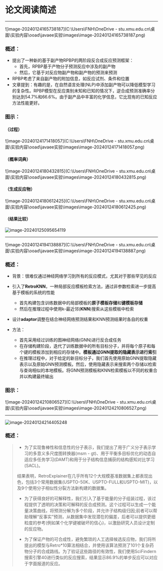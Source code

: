 # 论文阅读简述

****

![image-20240124165738187](C:\Users\FNH\OneDrive - stu.xmu.edu.cn\桌面\实验内容\ooad\javaee实验\images\image-20240124165738187.png)

### 概述：

* 提出了一种新的基于副产物RPBP的两阶段反合成反应预测框架：
  * 首先，RPBP基于产物分子预测反应中涉及的副产物
  * 然后，它基于对反应物副产物和副产物的预测来预测
* RPBP考虑了来自副产物的附加信息，如反应试剂、条件和位置
* 文章提到：有趣的是，在自然语言处理(NLP)中添加副产物可以降低模型学习的复杂性。RPBP模型在反应类别未知和已知的情况下，逆合成预测准确率分别达到54.7%和66.6%。由于副产品中丰富的化学信息，它比现有的已知反应方法性能更好。

### 图示：

#### （过程）

![image-20240124171418057](C:\Users\FNH\OneDrive - stu.xmu.edu.cn\桌面\实验内容\ooad\javaee实验\images\image-20240124171418057.png)

#### （概率词典）

![image-20240124180432815](C:\Users\FNH\OneDrive - stu.xmu.edu.cn\桌面\实验内容\ooad\javaee实验\images\image-20240124180432815.png)

#### （生成反应物）

![image-20240124180612425](C:\Users\FNH\OneDrive - stu.xmu.edu.cn\桌面\实验内容\ooad\javaee实验\images\image-20240124180612425.png)

#### （结果比较）

![image-20240125095654119](./../../../实验内容/ooad/javaee实验/images/image-20240125095654119.png)

*****



![image-20240124194138887](C:\Users\FNH\OneDrive - stu.xmu.edu.cn\桌面\实验内容\ooad\javaee实验\images\image-20240124194138887.png)

### 概述：

* 背景：很难仅通过神经网络学习到所有的反应模式，尤其对于那些罕见的反应

* 引入了**RetroKNN**，一种局部反应模板检索方法，通过非参数检索进一步提高基于模板的系统的性能
  * 首先构建包含训练数据中的局部模板的**原子模板存储**和**键模板存储**
  * 然后在推理过程中使用k-最近邻(**KNN**)搜索从这些模板中检索

* 设计**adaptor**调整在结合神经网络预测结果和KNN预测结果时各自的权重

* 方法：
  * 首先采用经过训练的图神经网络(GNN)进行反合成任务
  * 在存储构建阶段，迭代了训练数据中的所有目标分子，并将每个原子和每个键的模板添加到相应的存储中。**模板通过GNN提取的隐藏表示进行索引**
  * 在推理过程中，对于给定的新目标分子，我们首先使用原始GNN提取隐藏表示以及原始GNN预测模板。然后，使用隐藏表示来搜索两个存储以检索与查询相似的本地模板。将GNN预测模板和KNN检索模板以不同的权重合并以构建最终输出

### 图示：

![image-20240124210806527](C:\Users\FNH\OneDrive - stu.xmu.edu.cn\桌面\实验内容\ooad\javaee实验\images\image-20240124210806527.png)



****



![image-20240124214405248](./../../../实验内容/ooad/javaee实验/images/image-20240124214405248.png)

### 概述：

> * 为了实现鲁棒性和信息性的分子表示，我们提出了用于广义分子表示学习的多意义多尺度图转换器(msm - gt)、用于平衡多目标优化的动态自适应多任务学习(DAMT)和用于分子结构信息捕获的结构感知对比学习(SACL)。
>
> 结果表明，RetroExplainer在几乎所有12个大规模基准数据集上都表现出色，包括3个常用数据集(USPTO-50K、USPTO-FULL和USPTO-MIT)，以及9个使用分子相似性分裂方法新构建的数据集。
>
> * 为了获得良好的可解释性，我们引入了基于能量的分子组装过程，该过程提供了透明的决策和可解释的反合成预测。这个过程可以生成一个能量决策曲线，将预测分解为多个阶段，并允许子结构级归因;前者可以帮助理解“反事实”预测，从数据集中发现潜在的偏差，后者可以提供更细粒度的参考(例如某个化学键被破坏的信心)，以激励研究人员设计定制的反应物。
>
> * 为了保证产物的可合成性，避免繁琐的人工选择候选反应物，我们将所提出的模型与Retro*10算法相结合，并使用该算法预测了101个复杂药物分子的合成路线。为了验证这些路径的有效性，我们使用SciFindern搜索引擎40进行类似的反应搜索，结果显示86.9%的单步反应可以对应于字面报道的反应。

